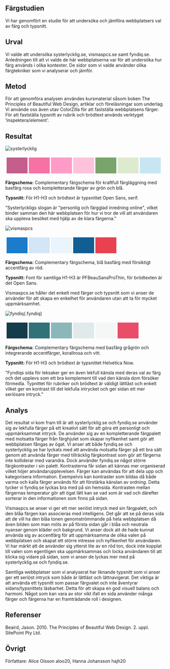 <h2>Färgstudien</h2>

Vi har genomfört en studie för att undersöka och jämföra webbplatsers val av färg och typsnitt.

Urval
-----------------------


Vi valde att undersöka systerlycklig.se, vismaspcs.se samt fyndiq.se. Anledningen till att vi valde de här webbplatserna var för att undersöka hur färg används i olika kontexter. De sidor som vi valde använder olika färgtekniker som vi analyserar och jämför. 


Metod
-----------------------

För att genomföra analysen användes kursmaterial såsom boken The Principles of Beautiful Web Design, artiklar och föreläsningar som underlag. Vi använde oss även utav ColorZilla för att fastställa webbplatsens färger. För att fastställa typsnitt av rubrik och brödtext används verktyget ‘inspektera/element’. 


Resultat
-----------------------



![systerlycklig](%assets_url%/img/systerlycklig.png)

<table style="border-spacing: 4px; border-collapse: separate">
<tr>
<td style="height: 50px; width: 50px; background-color: #C45E8D">
<td style="height: 50px; width: 50px; background-color: #F672A4">
<td style="height: 50px; width: 50px; background-color: #FE9CC7">
<td style="height: 50px; width: 50px; background-color: #FEC2DB">
<td style="height: 50px; width: 50px; background-color: #79A56A">
<td style="height: 50px; width: 50px; background-color: #DDEAD0">
<td style="height: 50px; width: 50px; background-color: #C7E6F2">
</tr>
</table>

<b>Färgschema:</b> Complementary färgschema för kraftfull färgläggning med basfärg rosa och kompletterande färger av grön och blå.

<b>Typsnitt:</b> För H1-H3 och brödtext är typsnittet Open Sans, serif.

<p>"Systerlyckligs slogan är "personlig och färgglad inredning online", vilket binder samman den här webbplatsen för hur vi tror de vill att användaren ska uppleva besöket med hjälp av de klara färgerna."
</p>

![vismaspcs](%assets_url%/img/vismaspcs.png)

<table style="border-spacing: 4px; border-collapse: separate">
<tr>
<td style="height: 50px; width: 50px; background-color: #1C7BCA">
<td style="height: 50px; width: 50px; background-color: #D3E5F6">
<td style="height: 50px; width: 50px; background-color: #EAF4FB">
<td style="height: 50px; width: 50px; background-color: #115E93">
<td style="height: 50px; width: 50px; background-color: #EA4150">
</tr>
</table>

<b>Färgschema:</b> Complementary färgschema, blå basfärg med försiktigt accentfärg  av röd.

<b>Typsnitt:</b> Font för samtliga H1-H3 är PFBeauSansProThin, för brödtexten är det Open Sans.

Vismaspcs.se håller det enkelt med färger och typsnitt som vi anser de använder för att skapa en enkelhet för användaren utan att ta för mycket uppmärksamhet.

![fyndiq](%assets_url%/img/fyndiq.png){.fyndiq}
<table style="border-spacing: 4px; border-collapse: separate">
<tr>
<td style="height: 50px; width: 50px; background-color: #153c4a">
<td style="height: 50px; width: 50px; background-color: #317178">
<td style="height: 50px; width: 50px; background-color: #8cb7ba">
<td style="height: 50px; width: 50px; background-color: #e1eaeb">
<td style="height: 50px; width: 50px; background-color: #f5f6f6">
<td style="height: 50px; width: 50px; background-color: #e94e68">
</tr>
</table>

<b>Färgschema:</b> Complementary färgschema med basfärg grågrön och integrerande accentfärger, korallrosa och vitt. 

<b>Typsnitt:</b> För H1-H3 och brödtext är typsnittet Helvetica Now. 

<p>"Fyndiqs sida för leksaker ger en även lekfull känsla med deras val av färg och det upplevs som ett bra komplement till vad den känsla dom försöker förmedla. Typnittet för rubriker och brödtext är väldigt lättläst och enkelt vilket ger en kontrast till det lekfulla intrycket och ger sidan ett mer seriösare intryck."
</p>


Analys
-----------------------

Det resultat vi kom fram till är att systerlycklig.se och fyndiq.se använder sig av lekfulla färger på ett kreativt sätt för att göra ett personligt och uppmärksammat intryck. De använder sig av en kompletterande färgpalett med motsatta färger från färghjulet som skapar nyfikenhet samt gör att webbplatsen fångas av ögat. Vi anser att både fyndiq.se och systerlycklig.se har lyckats med att använda motsatta färger på ett bra sätt genom att använda färger med tillräcklig färgkontrast som gör att färgerna inte kolliderar med varandra. Dock använder fyndiq.se något större färgkontraster i sin palett. Kontrasterna får sidan att kännas mer organiserad vilket höjer användarupplevelsen. Färger kan användas för att dela upp och kategorisera information. Exempelvis kan kontraster som bildas då både varma och kalla färger används för att förstärka känslan av ordning. Detta tycker vi fyndiq.se lyckas bra med på sin hemsida. Kontrasten mellan färgernas temperatur gör att ögat lätt kan se vad som är vad och därefter sorterar in den informationen som finns på sidan.


Vismaspcs.se anser vi ger ett mer seriöst intryck med sin färgpalett, och den blåa färgen kan associeras med intelligens. Det går att se på deras sida att de vill ha den blåa tonen genomströmmande på hela webbplatsen då även bilden som man möts av på första sidan går i blåa och neutrala nyanser genom kläder och bakgrund. Vi anser dock att de hade kunnat använda sig av accentfärg för att uppmärksamma de olika valen på webbplatsen och skapat ett större intresse och nyfikenhet för användaren. Vi har märkt att de använder sig ytterst lite av en röd ton, dock inte kopplat till valen som egentligen ska uppmärksammas och locka användaren till att klicka sig vidare på sidan, som vi anser de lyckas mer med på systerlycklig.se och fyndiq.se. 


Samtliga webbplatser som vi analyserat har liknande typsnitt som vi anser ger ett seriöst intryck som både är lättläst och lättnavigerat. Det viktiga är att använda ett typsnitt som passar färgvalet och inte äventyrar sidans/typsnittets läsbarhet. Detta för att skapa en god visuell balans och harmoni. Något som kan vara av stor vikt ifall en sida använder många färger och färgerna har en framträdande roll i designen. 


Referenser
-----------------------
Beaird, Jason. 2010. The Principles of Beautiful Web Design. 2. uppl. SitePoint Pty Ltd.
 


Övrigt
-----------------------

Författare: Alice Olsson aloo20, Hanna Johansson hajh20